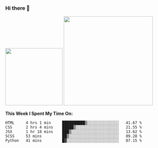 ### Hi there 👋

<!--
**nestor22/nestor22** is a ✨ _special_ ✨ repository because its `README.md` (this file) appears on your GitHub profile.

Here are some ideas to get you started:

- 🔭 I’m currently working on ...
- 🌱 I’m currently learning ...
- 👯 I’m looking to collaborate on ...
- 🤔 I’m looking for help with ...
- 💬 Ask me about ...
- 📫 How to reach me: ...
- 😄 Pronouns: ...
- ⚡ Fun fact: ...
-->


<img height="180em" src="https://github-readme-stats.vercel.app/api?username=nestor22&show_icons=true&hide_border=true&&count_private=true&include_all_commits=true&theme=radical" />
<img height="280em" src="https://github-readme-stats.vercel.app/api/top-langs/?username=nestor22&layout=compact)](https://github.com/nestor22/github-readme-stats&theme=radical"  />



**This Week I Spent My Time On:**
<!--START_SECTION:waka-->
```text
HTML     4 hrs 1 min     ██████████▒░░░░░░░░░░░░░░   41.67 % 
CSS      2 hrs 4 mins    █████▒░░░░░░░░░░░░░░░░░░░   21.55 % 
JSX      1 hr 18 mins    ███▒░░░░░░░░░░░░░░░░░░░░░   13.62 % 
SCSS     53 mins         ██▒░░░░░░░░░░░░░░░░░░░░░░   09.28 % 
Python   41 mins         █▓░░░░░░░░░░░░░░░░░░░░░░░   07.15 % 
```
<!--END_SECTION:waka-->



